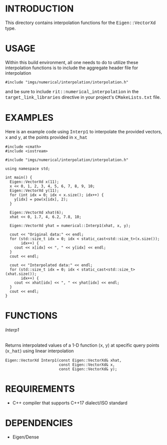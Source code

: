 # INTRODUCTION
This directory contains interpolation functions for the <span style="font-family:Courier">Eigen::VectorXd</span> type.

# USAGE
Within this build environment, all one needs to do to utilize these interpolation functions is to include the aggregate header file for interpolation

    #include "imgs/numerical/interpolation/interpolation.h"


and be sure to include <span style="font-family:Courier">    rit::numerical\_interpolation</span> in the <span style="font-family:Courier">target\_link\_libraries</span> directive in your project's <span style="font-family:Courier">CMakeLists.txt</span> file.


# EXAMPLES
Here is an example code using <span style="font-family:Courier">Interp1</span> to interpolate the provided vectors, <span style="font-family:Courier">x</span> and <span style="font-family:Courier">y</span>, at the points provided in <span style="font-family:Courier">x\_hat</span>

    #include <cmath>
    #include <iostream>

    #include "imgs/numerical/interpolation/interpolation.h"

    using namespace std;

    int main() {
      Eigen::VectorXd x(11);
      x << 0, 1, 2, 3, 4, 5, 6, 7, 8, 9, 10;
      Eigen::VectorXd y(11);
      for (int idx = 0; idx < x.size(); idx++) {    
        y[idx] = pow(x[idx], 2);
      }

      Eigen::VectorXd xhat(6);
      xhat << 0, 1.7, 4, 6.2, 7.8, 10;

      Eigen::VectorXd yhat = numerical::Interp1(xhat, x, y);

      cout << "Original data:" << endl;
      for (std::size_t idx = 0; idx < static_cast<std::size_t>(x.size());
           idx++) {
        cout << x[idx] << ", " << y[idx] << endl;
      }
      cout << endl;

      cout << "Interpolated data:" << endl;
      for (std::size_t idx = 0; idx < static_cast<std::size_t>(xhat.size());
           idx++) {
        cout << xhat[idx] << ", " << yhat[idx] << endl;
      }
      cout << endl;
    }

# FUNCTIONS

###### Interp1
Returns interpolated values of a 1-D function (<span style="font-family:Courier">x</span>, <span style="font-family:Courier">y</span>) at specific query points (<span style="font-family:Courier">x_hat</span>) using linear interpolation

    Eigen::VectorXd Interp1(const Eigen::VectorXd& xhat,
                            const Eigen::VectorXd& x,
                            const Eigen::VectorXd& y);
# REQUIREMENTS
* C++ compiler that supports C++17 dialect/ISO standard

# DEPENDENCIES
* Eigen/Dense

